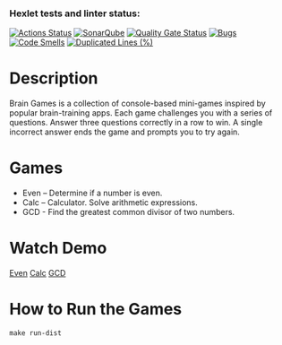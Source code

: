 ### Hexlet tests and linter status:
[![Actions Status](https://github.com/nastya-ermolaeva/java-project-61/actions/workflows/hexlet-check.yml/badge.svg)](https://github.com/nastya-ermolaeva/java-project-61/actions)
[![SonarQube](https://github.com/nastya-ermolaeva/java-project-61/actions/workflows/build.yml/badge.svg)](https://github.com/nastya-ermolaeva/java-project-61/actions/workflows/build.yml)
[![Quality Gate Status](https://sonarcloud.io/api/project_badges/measure?project=nastya-ermolaeva_java-project-61&metric=alert_status)](https://sonarcloud.io/summary/new_code?id=nastya-ermolaeva_java-project-61)
[![Bugs](https://sonarcloud.io/api/project_badges/measure?project=nastya-ermolaeva_java-project-61&metric=bugs)](https://sonarcloud.io/summary/new_code?id=nastya-ermolaeva_java-project-61)
[![Code Smells](https://sonarcloud.io/api/project_badges/measure?project=nastya-ermolaeva_java-project-61&metric=code_smells)](https://sonarcloud.io/summary/new_code?id=nastya-ermolaeva_java-project-61)
[![Duplicated Lines (%)](https://sonarcloud.io/api/project_badges/measure?project=nastya-ermolaeva_java-project-61&metric=duplicated_lines_density)](https://sonarcloud.io/summary/new_code?id=nastya-ermolaeva_java-project-61)

# Description
Brain Games is a collection of console-based mini-games inspired by popular brain-training apps. Each game challenges you with a series of questions. Answer three questions correctly in a row to win. A single incorrect answer ends the game and prompts you to try again.

# Games
* Even – Determine if a number is even.
* Calc – Calculator. Solve arithmetic expressions.
* GCD - Find the greatest common divisor of two numbers.

# Watch Demo
[Even](https://asciinema.org/a/ZFSHd77vrzYNky2rxtWbbtBDi)
[Calc](https://asciinema.org/a/pvkjzSuUIu4iOw50LqkURsD1V)
[GCD](https://asciinema.org/a/Ee5qaQe8z35bCRFkxA6PSdlQj)

# How to Run the Games
```
make run-dist
```




